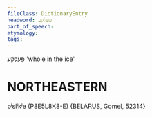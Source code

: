 ```yaml
---
fileClass: DictionaryEntry
headword: פּעלקע
part_of_speech: 
etymology: 
tags: 
---
```

פּעלקע
'whole in the ice'

NORTHEASTERN
==============

pʲɛlʲkʲe (P8E5L8K8-E) {BELARUS, Gomel, 52314}